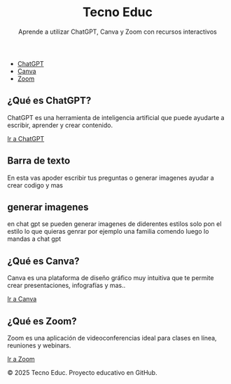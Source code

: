<!DOCTYPE html>
<html lang="es">
<head>
  <meta charset="UTF-8">
  <meta name="viewport" content="width=device-width, initial-scale=1">
  <title>Tecno Educ</title>
  <link rel="stylesheet" href="style.css">
</head>
<body>
  <header>
    <h1>Tecno Educ</h1>
    <p>Aprende a utilizar ChatGPT, Canva y Zoom con recursos interactivos</p>
  </header>

  <nav>
    <ul>
      <li><a href="#chatgpt">ChatGPT</a></li>
      <li><a href="#canva">Canva</a></li>
      <li><a href="#zoom">Zoom</a></li>
    </ul>
  </nav>

  <main>
    <section id="chatgpt">
      <h2>¿Qué es ChatGPT?</h2>
      <p>ChatGPT es una herramienta de inteligencia artificial que puede ayudarte a escribir, aprender y crear contenido.</p>
      <a href="https://chat.openai.com" target="_blank" class="btn">Ir a ChatGPT</a>
     <h2> Barra de texto</h2>
     <p>En esta vas apoder escribir tus preguntas o generar imagenes ayudar a crear codigo y mas</p>
   </section>
 
  <h2>generar imagenes</h2>
  <p>en chat gpt se pueden generar imagenes de diderentes estilos solo pon el estilo lo que quieras genrar por ejemplo una familia comendo
  luego lo mandas a chat gpt</p>

      
  <section id="canva">
     <h2>¿Qué es Canva?</h2>
      <p>Canva es una plataforma de diseño gráfico muy intuitiva que te permite crear presentaciones, infografías y mas..</p>
      <a href="https://www.canva.com" target="_blank" class="btn">Ir a Canva</a>
    </section>

  <section id="zoom">
      <h2>¿Qué es Zoom?</h2>
      <p>Zoom es una aplicación de videoconferencias ideal para clases en línea, reuniones y webinars.</p>
      <a href="https://zoom.us" target="_blank" class="btn">Ir a Zoom</a>
    </section>
      
 

  </main>

  <footer>
    <p>© 2025 Tecno Educ. Proyecto educativo en GitHub.</p>
  </footer>

  <script src="script.js"></script>
</body>
</html>
